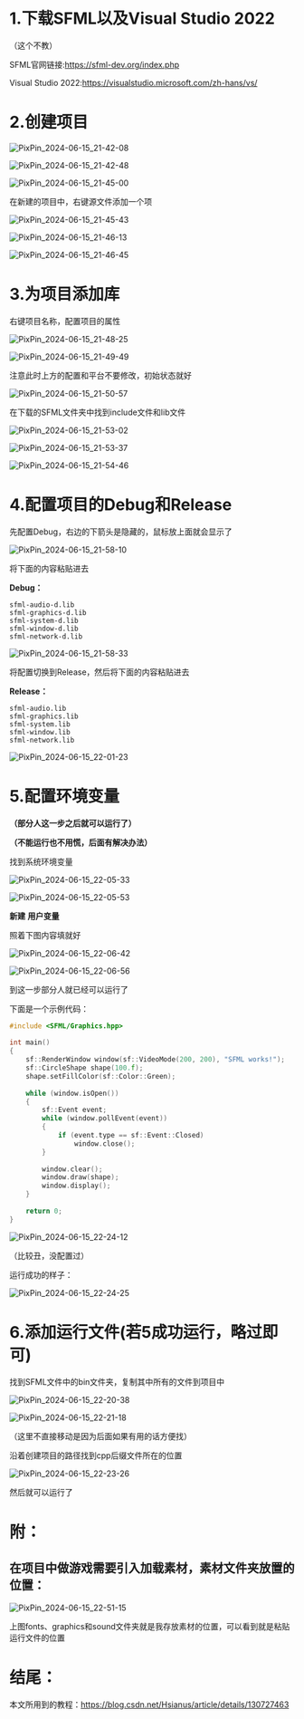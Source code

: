 # 1.下载SFML以及Visual Studio 2022



（这个不教）

SFML官网链接:https://sfml-dev.org/index.php

Visual Studio 2022:https://visualstudio.microsoft.com/zh-hans/vs/



# 2.创建项目



![PixPin_2024-06-15_21-42-08](D:\word\md\pictures\PixPin_2024-06-15_21-42-08.png)

![PixPin_2024-06-15_21-42-48](D:\word\md\pictures\PixPin_2024-06-15_21-42-48.png)

![PixPin_2024-06-15_21-45-00](D:\word\md\pictures\PixPin_2024-06-15_21-45-00.png)



在新建的项目中，右键源文件添加一个项

![PixPin_2024-06-15_21-45-43](D:\word\md\pictures\PixPin_2024-06-15_21-45-43.png)

![PixPin_2024-06-15_21-46-13](D:\word\md\pictures\PixPin_2024-06-15_21-46-13.png)

![PixPin_2024-06-15_21-46-45](D:\word\md\pictures\PixPin_2024-06-15_21-46-45.png)



# 3.为项目添加库



右键项目名称，配置项目的属性

![PixPin_2024-06-15_21-48-25](D:\word\md\pictures\PixPin_2024-06-15_21-48-25.png)

![PixPin_2024-06-15_21-49-49](D:\word\md\pictures\PixPin_2024-06-15_21-49-49.png)



注意此时上方的配置和平台不要修改，初始状态就好

![PixPin_2024-06-15_21-50-57](D:\word\md\pictures\PixPin_2024-06-15_21-50-57.png)

在下载的SFML文件夹中找到include文件和lib文件

![PixPin_2024-06-15_21-53-02](D:\word\md\pictures\PixPin_2024-06-15_21-53-02.png)



![PixPin_2024-06-15_21-53-37](D:\word\md\pictures\PixPin_2024-06-15_21-53-37.png)

![PixPin_2024-06-15_21-54-46](D:\word\md\pictures\PixPin_2024-06-15_21-54-46.png)



# 4.配置项目的Debug和Release



先配置Debug，右边的下箭头是隐藏的，鼠标放上面就会显示了

![PixPin_2024-06-15_21-58-10](D:\word\md\pictures\PixPin_2024-06-15_21-58-10.png)

将下面的内容粘贴进去

**Debug：**

```
sfml-audio-d.lib
sfml-graphics-d.lib
sfml-system-d.lib
sfml-window-d.lib
sfml-network-d.lib
```

![PixPin_2024-06-15_21-58-33](D:\word\md\pictures\PixPin_2024-06-15_21-58-33.png)

将配置切换到Release，然后将下面的内容粘贴进去

**Release：**

```
sfml-audio.lib
sfml-graphics.lib
sfml-system.lib
sfml-window.lib
sfml-network.lib
```

![PixPin_2024-06-15_22-01-23](D:\word\md\pictures\PixPin_2024-06-15_22-01-23.png)



# 5.配置环境变量

**（部分人这一步之后就可以运行了）**

**（不能运行也不用慌，后面有解决办法）**



找到系统环境变量

![PixPin_2024-06-15_22-05-33](D:\word\md\pictures\PixPin_2024-06-15_22-05-33.png)

![PixPin_2024-06-15_22-05-53](D:\word\md\pictures\PixPin_2024-06-15_22-05-53.png)

**新建** **用户变量**

照着下图内容填就好

![PixPin_2024-06-15_22-06-42](D:\word\md\pictures\PixPin_2024-06-15_22-06-42.png)

![PixPin_2024-06-15_22-06-56](D:\word\md\pictures\PixPin_2024-06-15_22-06-56.png)



到这一步部分人就已经可以运行了

下面是一个示例代码：

```c++
#include <SFML/Graphics.hpp>
 
int main()
{
    sf::RenderWindow window(sf::VideoMode(200, 200), "SFML works!");
    sf::CircleShape shape(100.f);
    shape.setFillColor(sf::Color::Green);
 
    while (window.isOpen())
    {
        sf::Event event;
        while (window.pollEvent(event))
        {
            if (event.type == sf::Event::Closed)
                window.close();
        }
 
        window.clear();
        window.draw(shape);
        window.display();
    }
 
    return 0;
}
```

![PixPin_2024-06-15_22-24-12](D:\word\md\pictures\PixPin_2024-06-15_22-24-12.png)

（比较丑，没配置过）

运行成功的样子：

![PixPin_2024-06-15_22-24-25](D:\word\md\pictures\PixPin_2024-06-15_22-24-25.png)



# 6.添加运行文件(若5成功运行，略过即可)



找到SFML文件中的bin文件夹，复制其中所有的文件到项目中

![PixPin_2024-06-15_22-20-38](D:\word\md\pictures\PixPin_2024-06-15_22-20-38.png)

![PixPin_2024-06-15_22-21-18](D:\word\md\pictures\PixPin_2024-06-15_22-21-18.png)

（这里不直接移动是因为后面如果有用的话方便找）



沿着创建项目的路径找到cpp后缀文件所在的位置

![PixPin_2024-06-15_22-23-26](D:\word\md\pictures\PixPin_2024-06-15_22-23-26.png)

然后就可以运行了









# 附：

## 在项目中做游戏需要引入加载素材，素材文件夹放置的位置：

![PixPin_2024-06-15_22-51-15](D:\word\md\pictures\PixPin_2024-06-15_22-51-15.png)

上图fonts、graphics和sound文件夹就是我存放素材的位置，可以看到就是粘贴运行文件的位置







# 结尾：

本文所用到的教程：https://blog.csdn.net/Hsianus/article/details/130727463